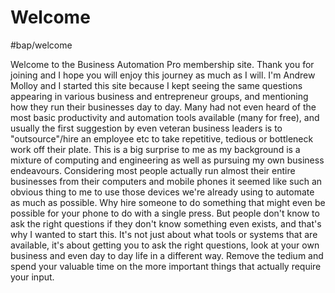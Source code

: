 # Welcome
#bap/welcome

Welcome to the Business Automation Pro membership site. Thank you for joining and I hope you will enjoy this journey as much as I will. I'm Andrew Molloy and I started this site because I kept seeing the same questions appearing in various business and entrepreneur groups, and mentioning how they run their businesses day to day. Many had not even heard of the most basic productivity and automation tools available (many for free), and usually the first suggestion by even veteran business leaders is to "outsource"/hire an employee etc to take repetitive, tedious or bottleneck work off their plate. This is a big surprise to me as my background is a mixture of computing and engineering as well as pursuing my own business endeavours. Considering most people actually run almost their entire businesses from their computers and mobile phones it seemed like such an obvious thing to me to use those devices we're already using to automate as much as possible. Why hire someone to do something that might even be possible for your phone to do with a single press. But people don't know to ask the right questions if they don't know something even exists, and that's why I wanted to start this. It's not just about what tools or systems that are available, it's about getting you to ask the right questions, look at your own business and even day to day life in a different way. Remove the tedium and spend your valuable time on the more important things that actually require your input. 